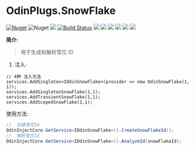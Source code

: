 # OdinPlugs.SnowFlake

[![Nuget](https://img.shields.io/nuget/v/OdinPlugs.SnowFlake)](https://www.nuget.org/packages/OdinPlugs.SnowFlake/) ![Nuget](https://img.shields.io/nuget/dt/OdinPlugs.SnowFlake) ![](https://img.shields.io/badge/version-1.0.5-brightgreen.svg) [![Build Status](https://travis-ci.com/odinsam/OdinPlugs.SnowFlake.svg?branch=master)](https://travis-ci.com/odinsam/OdinPlugs.SnowFlake) ![](https://img.shields.io/github/issues/odinsam/OdinPlugs.SnowFlake) ![](https://img.shields.io/github/forks/odinsam/OdinPlugs.SnowFlake) ![](https://img.shields.io/github/stars/odinsam/OdinPlugs.SnowFlake) ![](https://img.shields.io/badge/platform-.Net_Core_5.0-brightgreen.svg) ![](https://img.shields.io/github/license/odinsam/OdinPlugs.SnowFlake) [![](https://img.shields.io/badge/Blog-odinsam.com-blue.svg)](https://odinsam.com)

**简介:**

> 用于生成和解析雪花 ID

1. 注入:

```chsarp
// 4种 注入方法
services.AddSingleton<IOdinSnowFlake>(provider => new OdinSnowFlake(1, 1));
services.AddSingletonSnowFlake(1,1);
services.AddTransientSnowFlake(1,1);
services.AddScopedSnowFlake(1,1);
```

使用方法:

```csharp
//  创建雪花Id
OdinInjectCore.GetService<IOdinSnowFlake>().CreateSnowFlakeId();
//  解析雪花Id
OdinInjectCore.GetService<IOdinSnowFlake>().AnalyzeId(snowFlakeId);

```
